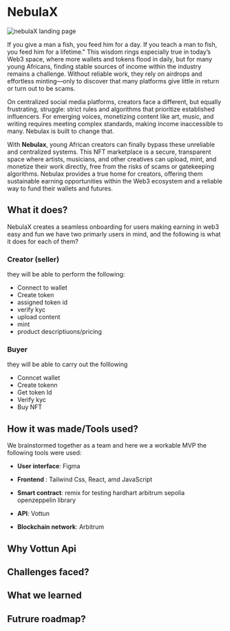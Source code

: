 # NebulaX

![nebulaX landing page](https://imgur.com/BetkdZq)

If you give a man a fish, you feed him for a day. If you teach a man to fish, you feed him for a lifetime." This wisdom rings especially true in today’s Web3 space, where more wallets and tokens flood in daily, but for many young Africans, finding stable sources of income within the industry remains a challenge. Without reliable work, they rely on airdrops and effortless minting—only to discover that many platforms give little in return or turn out to be scams. 

On centralized social media platforms, creators face a different, but equally frustrating, struggle: strict rules and algorithms that prioritize established influencers. For emerging voices, monetizing content like art, music, and writing requires meeting complex standards, making income inaccessible to many. Nebulax is built to change that.

With **Nebulax**, young African creators can finally bypass these unreliable and centralized systems. This NFT marketplace is a secure, transparent space where artists, musicians, and other creatives can upload, mint, and monetize their work directly, free from the risks of scams or gatekeeping algorithms. Nebulax provides a true home for creators, offering them sustainable earning opportunities within the Web3 ecosystem and a reliable way to fund their wallets and futures.

## What it does?
NebulaX creates a seamless onboarding for users making earning in web3 easy and fun
we have two primarly users in mind, and the following is what it does for each of them?

### Creator (seller)
they will be able to perform the following:
- Connect to wallet
- Create token
- assigned token id
- verify kyc
- upload content
- mint
- product descriptiuons/pricing 

### Buyer
they will be able to carry out the folllowing 
- Conncet wallet
- Create tokenn
- Get token Id
- Verify kyc
- Buy NFT

## How it was made/Tools used?
We brainstormed together as a team and here we a workable MVP 
the following tools were used:

- **User interface**: Figma

- **Frontend** : Tailwind Css, React, amd JavaScript
  
- **Smart contract**:
remix for testing 
hardhart
arbitrum sepolia
openzeppelin library

- **API**: Vottun

- **Blockchain network**: Arbitrum 


## Why Vottun Api

## Challenges faced?


## What we learned 


## Futrure roadmap?


